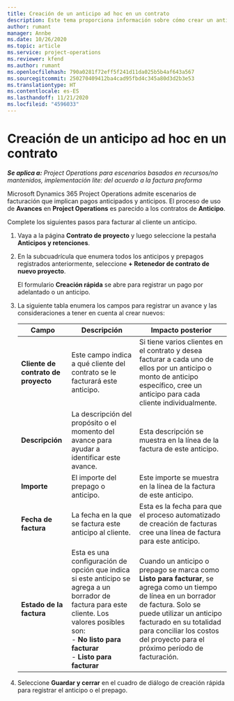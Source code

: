 ```yaml
---
title: Creación de un anticipo ad hoc en un contrato
description: Este tema proporciona información sobre cómo crear un anticipo en un contrato según sea necesario.
author: rumant
manager: Annbe
ms.date: 10/26/2020
ms.topic: article
ms.service: project-operations
ms.reviewer: kfend
ms.author: rumant
ms.openlocfilehash: 790a0281f72eff5f241d11da025b5b4af643a567
ms.sourcegitcommit: 250270409412ba4cad95fbd4c345a80d3d2b3e53
ms.translationtype: HT
ms.contentlocale: es-ES
ms.lasthandoff: 11/21/2020
ms.locfileid: "4596033"
---
```

# <a name="creating-an-ad-hoc-advance-on-a-contract"></a>Creación de un anticipo ad hoc en un contrato

_**Se aplica a:** Project Operations para escenarios basados en recursos/no mantenidos, implementación lite: del acuerdo a la factura proforma_

Microsoft Dynamics 365 Project Operations admite escenarios de facturación que implican pagos anticipados y anticipos. El proceso de uso de **Avances** en **Project Operations** es parecido a los contratos de **Anticipo**. 

Complete los siguientes pasos para facturar al cliente un anticipo.

1. Vaya a la página **Contrato de proyecto** y luego seleccione la pestaña **Anticipos y retenciones**.
2. En la subcuadrícula que enumera todos los anticipos y prepagos registrados anteriormente, seleccione **+ Retenedor de contrato de nuevo proyecto**. 

    El formulario **Creación rápida** se abre para registrar un pago por adelantado o un anticipo.
    
3. La siguiente tabla enumera los campos para registrar un avance y las consideraciones a tener en cuenta al crear nuevos:

    | Campo | Descripción | Impacto posterior |
    | --- | --- | --- |
    | **Cliente de contrato de proyecto** | Este campo indica a qué cliente del contrato se le facturará este anticipo. | Si tiene varios clientes en el contrato y desea facturar a cada uno de ellos por un anticipo o monto de anticipo específico, cree un anticipo para cada cliente individualmente. |
    | **Descripción** | La descripción del propósito o el momento del avance para ayudar a identificar este avance. | Esta descripción se muestra en la línea de la factura de este anticipo. |
    | **Importe** | El importe del prepago o anticipo. | Este importe se muestra en la línea de la factura de este anticipo. |
    | **Fecha de factura** | La fecha en la que se factura este anticipo al cliente. | Esta es la fecha para que el proceso automatizado de creación de facturas cree una línea de factura para este anticipo. |
    | **Estado de la factura** | Esta es una configuración de opción que indica si este anticipo se agrega a un borrador de factura para este cliente. Los valores posibles son:</br>- **No listo para facturar**</br>- **Listo para facturar** | Cuando un anticipo o prepago se marca como **Listo para facturar**, se agrega como un tiempo de línea en un borrador de factura. Solo se puede utilizar un anticipo facturado en su totalidad para conciliar los costos del proyecto para el próximo período de facturación. |

4. Seleccione **Guardar y cerrar** en el cuadro de diálogo de creación rápida para registrar el anticipo o el prepago.
